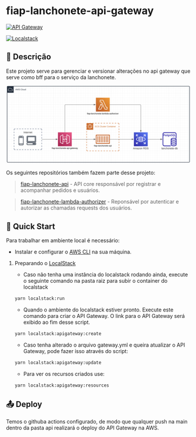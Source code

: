 # fiap-lanchonete-api-gateway

[![API Gateway](https://img.shields.io/badge/API_Gateway-aws-%23FF9900?style=for-the-badge&logo=amazonapigateway&logoColor=white)](https://docs.aws.amazon.com/pt_br/apigateway/latest/developerguide/welcome.html)

[![Localstack](https://img.shields.io/badge/aws-Localstack-%236b82f6?style=for-the-badge&&logo=amazonaws&logoColor=white)](https://github.com/localstack)

## 📄 Descrição

Este projeto serve para gerenciar e versionar alterações no api gateway que serve como bff para o serviço da lanchonete.

![Diagrama da arquitetura do projeto](docs/arquitetura.png)

Os seguintes repositórios também fazem parte desse projeto:

> [fiap-lanchonete-api](https://github.com/MarcosPrata/fiap-lanchonete-api) - API core responsável por registrar e acompanhar pedidos e usuários.

> [fiap-lanchonete-lambda-authorizer](https://github.com/MarcosPrata/fiap-lanchonete-lambda-authorizer) - Reponsável por autenticar e autorizar as chamadas requests dos usuários.

## 🚀 Quick Start

Para trabalhar em ambiente local é necessário:

- Instalar e configurar o [AWS CLI](https://docs.aws.amazon.com/cli/latest/userguide/getting-started-install.html) na sua máquina.

1. Preparando o [LocalStack](https://localstack.cloud/)
    - Caso não tenha uma instância do localstack rodando ainda, execute o seguinte comando na pasta raiz para subir o container do localstack

    ``` bash
    yarn localstack:run
    ```

    - Quando o ambiente do localstack estiver pronto. Execute este comando para criar o API Gateway. O link para o API Gateway será exibido ao fim desse script.

    ``` bash
    yarn localstack:apigateway:create
    ```

    - Caso tenha alterado o arquivo gateway.yml e queira atualizar o API Gateway, pode fazer isso através do script:

    ``` bash
    yarn localstack:apigateway:update
    ```

    - Para ver os recursos criados use:

    ``` bash
    yarn localstack:apigateway:resources
    ```

## 📤 Deploy

Temos o githuba actions configurado, de modo que qualquer push na main dentro da pasta api realizará o deploy do API Gateway na AWS.
